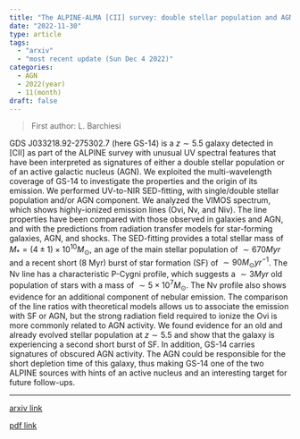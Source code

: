 ```yaml
---
title: "The ALPINE-ALMA [CII] survey: double stellar population and AGN activity in a galaxy at $z\\sim5.5$"
date: "2022-11-30"
type: article
tags:
  - "arxiv"
  - "most recent update (Sun Dec 4 2022)"
categories:
  - AGN
  - 2022(year)
  - 11(month)
draft: false
---
```


> First author: L. Barchiesi

 GDS J033218.92-275302.7 (here GS-14) is a $z\sim5.5$ galaxy detected in [CII]
as part of the ALPINE survey with unusual UV spectral features that have been
interpreted as signatures of either a double stellar population or of an active
galactic nucleus (AGN). We exploited the multi-wavelength coverage of GS-14 to
investigate the properties and the origin of its emission. We performed
UV-to-NIR SED-fitting, with single/double stellar population and/or AGN
component. We analyzed the VIMOS spectrum, which shows highly-ionized emission
lines (Ovi, Nv, and Niv). The line properties have been compared with those
observed in galaxies and AGN, and with the predictions from radiation transfer
models for star-forming galaxies, AGN, and shocks. The SED-fitting provides a
total stellar mass of $M_*=(4 \pm 1) \times 10^{10} M_\odot$, an age of the
main stellar population of $\sim670 Myr$ and a recent short (8 Myr) burst of
star formation (SF) of $\sim 90 M_\odot yr^{-1}$. The Nv line has a
characteristic P-Cygni profile, which suggests a $\sim 3 Myr$ old population of
stars with a mass of $\sim 5 \times10^{7} M_\odot$. The Nv profile also shows
evidence for an additional component of nebular emission. The comparison of the
line ratios with theoretical models allows us to associate the emission with SF
or AGN, but the strong radiation field required to ionize the Ovi is more
commonly related to AGN activity. We found evidence for an old and already
evolved stellar population at $z\sim 5.5$ and show that the galaxy is
experiencing a second short burst of SF. In addition, GS-14 carries signatures
of obscured AGN activity. The AGN could be responsible for the short depletion
time of this galaxy, thus making GS-14 one of the two ALPINE sources with hints
of an active nucleus and an interesting target for future follow-ups.

---
[arxiv link](http://arxiv.org/abs/2212.00038v1)

[pdf link](http://arxiv.org/pdf/2212.00038v1)